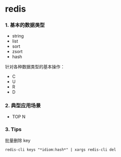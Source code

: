 # redis


### 1. 基本的数据类型

- string
- list
- sort
- zsort
- hash

针对各种数据类型的基本操作：

- C
- U
- R
- D

### 2. 典型应用场景

- TOP N


### 3. Tips

批量删除 key
```
redis-cli keys "*idiom:hash*" | xargs redis-cli del

```
